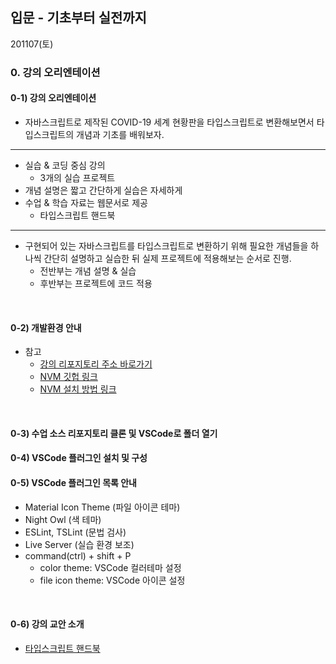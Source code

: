 ##  입문 - 기초부터 실전까지

201107(토)
### 0. 강의 오리엔테이션
#### 0-1) 강의 오리엔테이션
- 자바스크립트로 제작된 COVID-19 세계 현황판을 타입스크립트로 변환해보면서 타입스크립트의 개념과 기초를 배워보자.
***
- 실습 & 코딩 중심 강의
	- 3개의 실습 프로젝트
- 개념 설명은 짧고 간단하게 실습은 자세하게
- 수업 & 학습 자료는 웹문서로 제공
	- 타입스크립트 핸드북
***
- 구현되어 있는 자바스크립트를 타입스크립트로 변환하기 위해 필요한 개념들을 하나씩 간단히 설명하고 실습한 뒤 실제 프로젝트에 적용해보는 순서로 진행.
	- 전반부는 개념 설명 & 실습 
	- 후반부는 프로젝트에 코드 적용
<br/>

#### 0-2) 개발환경 안내
- 참고
	-  [강의 리포지토리 주소 바로가기](https://github.com/joshua1988/learn-typescript)
	-   [NVM 깃헙 링크](https://github.com/nvm-sh/nvm)
	-   [NVM 설치 방법 링크](https://github.com/joshua1988/vue-til-server#nvm-%EC%84%A4%EC%B9%98-%EB%B0%8F-%EB%B2%84%EC%A0%84-%EB%B3%80%EA%B2%BD-%EB%B0%A9%EB%B2%95)

<br/>

#### 0-3) 수업 소스 리포지토리 클론 및 VSCode로 폴더 열기
#### 0-4) VSCode 플러그인 설치 및 구성
#### 0-5) VSCode 플러그인 목록 안내
- Material Icon Theme (파일 아이콘 테마)
- Night Owl (색 테마)
- ESLint, TSLint (문법 검사)
- Live Server (실습 환경 보조)
- command(ctrl) + shift + P 
	- color theme: VSCode 컬러테마 설정
	- file icon theme: VSCode 아이콘 설정

<br/>

#### 0-6) 강의 교안 소개
-   [타입스크립트 핸드북](https://joshua1988.github.io/ts/)

<br/>
	
